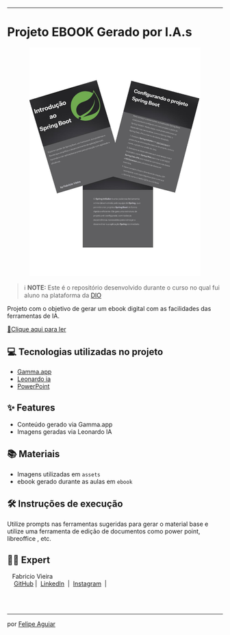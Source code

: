 -------

# Projeto EBOOK Gerado por I.A.s

<p align="center">
<img 
    src="./assets/capa_ebook.pptx.jpg"
    width="400"  
/>
</p>


 > ℹ️ **NOTE:** Este é o repositório desenvolvido durante o curso no qual fui aluno na plataforma da [DIO](https://dio.me)

Projeto com o objetivo de gerar um ebook digital com as facilidades das ferramentas de IA.

<a href="https://github.com/vieira-fabricio/ebook-created-with-IA/blob/main/ebook/Introducao-ao-Spring-Boot.pdf" title="Veja o PDF agora"> 📕Clique aqui para ler</a>

## 💻 Tecnologias utilizadas no projeto

- [Gamma.app](https://gamma.app/) 
- [Leonardo ia](https://leonardo.ai/)
- [PowerPoint](https://www.microsoft.com/en/microsoft-365/powerpoint)


## ✨ Features

- Conteúdo gerado via Gamma.app
- Imagens geradas via Leonardo IA

## 📚 Materiais

- Imagens utilizadas em `assets`
- ebook gerado durante as aulas em `ebook`

## 🛠️ Instruções de execução

Utilize prompts nas ferramentas sugeridas para gerar o material base e utilize uma ferramenta de edição de documentos como power point, libreoffice , etc.

## 👨‍💻 Expert

<p>&nbsp&nbsp&nbspFabricio Vieira<br>
    &nbsp&nbsp&nbsp
    <a href="https://github.com/vieira-fabricio">
    GitHub</a>&nbsp;|&nbsp;
    <a href="www.linkedin.com/in/
vieira-fabricio">LinkedIn</a>
&nbsp;|&nbsp;
    <a href="https://www.instagram.com/diar.iodev/">
    Instagram</a>
&nbsp;|&nbsp;</p>
<br/><br/>

---

por [Felipe Aguiar](https://github.com/vieira-fabricio)
